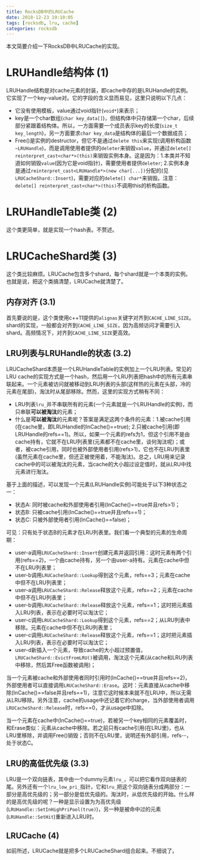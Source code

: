 ```yaml
---
title: RocksDB中的LRUCache
date: 2018-12-23 19:10:05
tags: [rocksdb, lru, cache]
categories: rocksdb
---
```


本文简要介绍一下RocksDB中LRUCache的实现。

<!-- more -->

# LRUHandle结构体 (1)

LRUHandle结构是对cache元素的封装，即cache中存的是LRUHandle的实例。它实现了一个key-value对。它的字段的含义显而易见，这里只说明以下几点：

* 它没有使用模板，value通过void指针(`void*`)来表示；
* key是一个char数组(`char key_data[]`)，但结构体中只存储第一个char，后续部分紧跟着结构体。所以，一方面需要一个成员表示key的长度(`size_t key_length`)，另一方面要求`char key_data`是结构体的最后一个数据成员；
* Free()是实例的destructor，但它不是通过`delete this`来实现(调用析构函数`~LRUHandle`)，而是调用使用者提供的`deleter`来销毁`value`，并通过`delete[] reinterpret_cast<char*>(this)`来销毁实例本身。这是因为：1.本类并不知道如何销毁`value`(因为它是void指针)，需要使用者提供`deleter`; 2.实例本身是通过`reinterpret_cast<LRUHandle*>(new char[...])`分配的(见`LRUCacheShard::Insert`)，需要对应的`delete[] char*`来销毁。注意：`delete[] reinterpret_cast<char*>(this)`不调用this的析构函数。


# LRUHandleTable类 (2)

这个类更简单，就是实现一个hash表。不赘述。

# LRUCacheShard类 (3)

这个类比较麻烦。LRUCache包含多个shard，每个shard就是一个本类的实例。也就是说，把这个类搞清楚，LRUCache就清楚了。

## 内存对齐 (3.1)

首先要说的是，这个类使用c++11提供的`alignas`关键字对齐到`CACHE_LINE_SIZE`。shard的实现，一般都会对齐到`CACHE_LINE_SIZE`，因为高频访问才需要引入shard。高频情况下，对齐到`CACHE_LINE_SIZE`更高效。

## LRU列表与LRUHandle的状态 (3.2)

LRUCacheShard本质是一个LRUHandleTable的实例加上一个LRU列表。常见的LRU cache的实现方式是一个hash，然后用一个LRU列表把hash中的所有元素串联起来。一个元素被访问就被移动到LRU列表的头部(这样热的元素在头部，冷的元素在尾部)，淘汰时从尾部移除。然而，这里的实现方式稍有不同：
- LRU列表`lru_`并不串联所有的元素(一个元素就是一个LRUHandle的实例)，而只串联**可以被淘汰**的元素；
- 什么是**可以被淘汰**的元素呢？答案是满足这两个条件的元素：1.被cache引用(在cache里，即LRUHandle的InCache()==true); 2.只被cache引用(即LRUHandle的refs==1)。所以，如果一个元素的refs为1，但这个引用不是由cache持有，它就不在LRU列表里(元素都不在cache里，谈何淘汰呢)；或者，被cache引用，同时也被外部使用者引用(refs>1)，它也不在LRU列表里(虽然元素在cache里，但还正被使用着，不能淘汰)。总之，LRU用来记录cache中的可以被淘汰的元素，当cache的大小超过设定值时，就从LRU中找元素进行淘汰。

基于上面的描述，可以发现一个元素(LRUHandle实例)可能处于以下3种状态之一：
* 状态A: 同时被cache和外部使用者引用(InCache()==true并且refs>1)；
* 状态B: 只被cache引用(InCache()==true并且refs==1)；
* 状态C: 只被外部使用者引用(InCache()==false)；

可见：只有处于状态B的元素才在LRU列表里。我们看一个典型的元素的生命周期：
- user-a调用`LRUCacheShard::Insert`创建元素并返回引用：这时元素有两个引用(refs==2)，一个由cache持有，另一个由user-a持有。元素在cache中但不在LRU列表里；
- user-b调用`LRUCacheShard::Lookup`得到这个元素，refs==3；元素在cache中但不在LRU列表里；
- user-a调用`LRUCacheShard::Release`释放这个元素，refs==2；元素在cache中但不在LRU列表里；
- user-b调用`LRUCacheShard::Release`释放这个元素，refs==1；这时把元素插入LRU列表，表示在必要时可以淘汰它；
- user-c调用`LRUCacheShard::Lookup`得到这个元素，refs==2；从LRU列表中移除。元素在cache中但不在LRU列表里；
- user-c调用`LRUCacheShard::Release`释放这个元素，refs==1；这时把元素插入LRU列表，表示在必要时可以淘汰它；
- user-d新插入一个元素，导致cache的大小超过预置值，`LRUCacheShard::EvictFromLRU()`被调用，淘汰这个元素(从cache和LRU列表中移除，然后其Free函数被调用)；

当一个元素被cache和外部使用者同时引用时(InCache()==true并且refs==2)，外部使用者可以直接调用`LRUCacheShard::Erase`。这时：元素直接从cache中移除(InCache()==false并且refs==1)，注意它这时候本来就不在LRU中，所以无需从LRU移除。另外注意，cache的usage中还记着它的charge，当外部使用者调用`LRUCacheShard::Release`时，refs==0，才从usage中扣除。

当一个元素在cache中(InCache()==true)，若被另一个key相同的元素覆盖时，和Erase类似：元素从cache中移除。若之前只有cache引用(在LRU里)，也从LRU里移除，并调用Free()销毁；否则不在LRU里，说明还有外部引用，refs--，处于状态C。

## LRU的高低优先级 (3.3)

LRU是一个双向链表，其中由一个dummy元素`lru_`，可以把它看作双向链表的尾。另外还有一个`lru_low_pri_`指针，它和`lru_`把这个双向链表分成两部分：一部分是高优先级的；另一部分是低优先级的。淘汰时，从低优先级的开始。什么样的是高优先级的呢？一种是显示设置为为高优先级(`LRUHandle::SetInHighPriPool(true)`)，另一种是被命中过的元素(`LRUHandle::SetHit`)重新进入LRU时。

## LRUCache (4)

如前所述，LRUCache就是把多个LRUCacheShard组合起来。不细说了。
